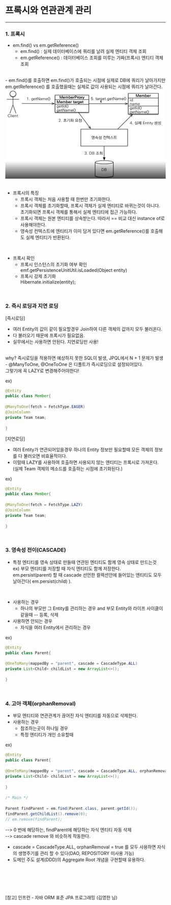 # 프록시와 연관관계 관리
---
### __1. 프록시__

- em.find() vs em.getReference()
	- em.find() : 실제 데이터베이스에 쿼리를 날려 실제 엔티티 객체 조회
	- em.getReference() : 데이터베이스 조회를 미루는 가짜(프록시) 엔티티 객체 조회
<br>
- em.find()를 호출하면 em.find()가 호출되는 시점에 실제로 DB에 쿼리가 날아가지만 em.getReference() 를 호출했을때는 실제로 값이 사용되는 시점에 쿼리가 날아간다. 

<img src="img/proxy_2.png"  width="550" height="280"/>
<br><br>

- 프록시의 특징
	- 프록시 객체는 처음 사용할 때 한번만 초기화한다.
	- 프록시 객체를 초기화할때, 프록시 객체가 실제 엔티티로 바뀌는것이 아니다.<br>
	초기화되면 프록시 객체를 통해서 실제 엔티티에 접근 가능하다.
	- 프록시 객체는 원본 엔티티를 상속받는다. 따라서 == 비교 대신 instance of로 사용해야한다.
	- 영속성 컨텍스트에 엔티티가 이미 담겨 있다면 em.getReference()를 호출해도 실제 엔티티가 반환된다.
<br>

- 프록시 확인
	- 프록시 인스턴스의 초기화 여부 확인<br>
	emf.getPersistenceUnitUtil.isLoaded(Object entity)
	- 프록시 강제 초기화<br>
	Hibernate.initialize(entity);

<br>

### __2. 즉시 로딩과 지연 로딩__

[즉시로딩]
- 여러 Entity의 값이 같이 필요할경우 Join하여 다른 객체의 값까지 모두 불러온다.
- 다 불러오기 때문에 프록시가 필요없음.
- 실무에서는 사용하면 안된다. 지연로딩만 사용!
<br>
why? 즉시로딩을 적용하면 예상하지 못한 SQL이 발생, JPQL에서 N + 1 문제가 발생
<br>
- @ManyToOne, @OneToOne 은 디폴트가 즉시로딩으로 설정되어있다.
<br>그렇기에 꼭 LAZY로 변경해주어야한다!

ex) 
```java
@Entity
public class Member{

@ManyToOne(fetch = FetchType.EAGER)
@JoinColumn
private Team team;

}
```

[지연로딩]
- 여러 Entity가 연관되어있을경우 하나의 Entity 정보만 필요할때 모든 객체의 정보를 다 불러오면 비효율적이다.
- 이럴때 LAZY를 사용하여 호출하면 사용되지 않는 엔티티는 프록시로 가져온다.<br>(실제 Team 객체의 메소드를 호출하는 시점에 초기화된다.)

ex) 
```java
@Entity
public class Member{

@ManyToOne(fetch = FetchType.LAZY)
@JoinColumn
private Team team;

}
```
<br>

### __3. 영속성 전이(CASCADE)__
- 특정 엔티티를 영속 상태로 만들때 연관된 엔티티도 함께 영속 상태로 만드는것
<br> ex) 부모 엔티티를 저장할 때 자식 엔티티도 함께 저장한다.
<br> em.persist(parent) 할 때 cascade 선언한 컬렉션안에 들어있는 엔티티도 모두 날아간다( em.persist(child) ).

<br>

- 사용하는 경우
	- 하나의 부모만 그 Entity를 관리하는 경우 and 부모 Entity와 라이프 사이클이 같을때 -- 등록, 삭제
- 사용하면 안되는 경우
	- 자식을 여러 Entity에서 관리하는 경우

ex) 
```java
@Entity
public class Parent{

@OneToMany(mappedBy = "parent", cascade = CascadeType.ALL)
private List<Child> childList = new ArrayList<>();

}
```
<br>

### __4. 고아 객체(orphanRemoval)__
- 부모 엔티티와 연관관계가 끊어진 자식 엔티티를 자동으로 삭제한다.
- 사용하는 경우
	- 참조하는곳이 하나일 경우
	- 특정 엔티티가 개인 소유할때

ex) 
```java
@Entity
public class Parent{

@OneToMany(mappedBy = "parent", cascade = CascadeType.ALL, orphanRemoval = true)
private List<Child> childList = new ArrayList<>();

}

/* Main */

Parent findParent = em.find(Parent.class, parent.getId());
findParent.getChildList().remove(0);
// em.remove(findParent); 
```

--> 0 번에 해당하는, findParent에 해당하는 자식 엔티티 자동 삭제
<br>
--> cascade remove 와 비슷하게 작동한다.
<br>
- cascade = CascadeType.ALL, orphanRemoval = true 를 모두 사용하면 자식의 생명주기를 관리 할 수 있다(DAO, REPOSITORY 미사용 가능)
- 도메인 주도 설계(DDD)의 Aggregate Root 개념을 구현할때 유용하다.

<br><br><br><br><br>
[참고] 인프런 - 자바 ORM 표준 JPA 프로그래밍 (김영한 님)
